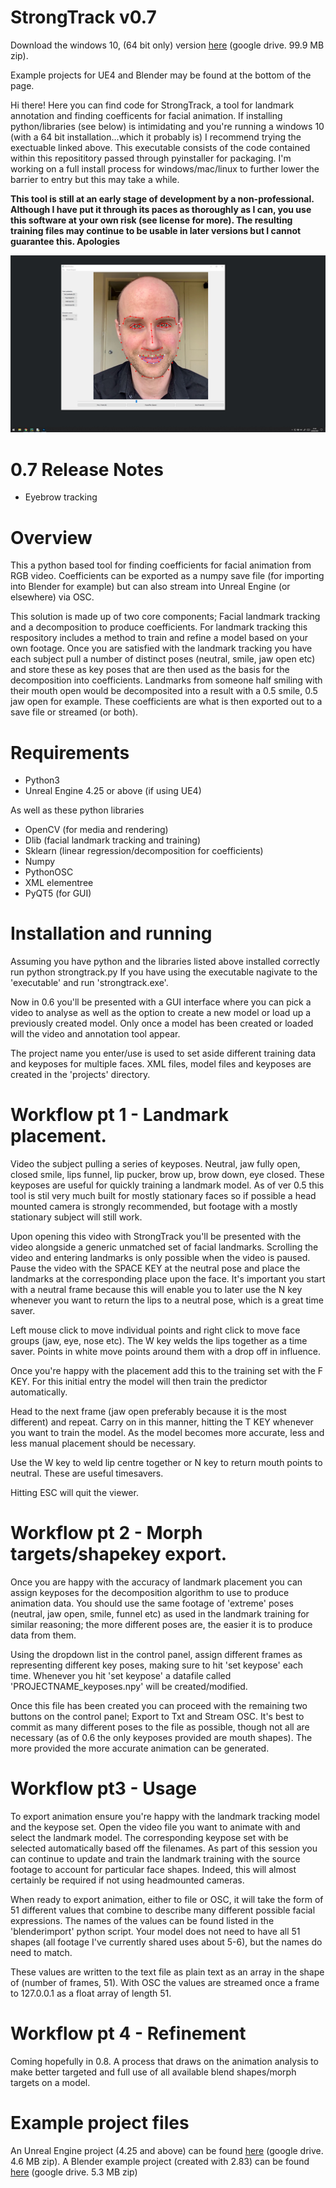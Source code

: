 # StrongTrack v0.7

Download the windows 10, (64 bit only) version [here](https://drive.google.com/file/d/19h9OBaaSLLB9Ld5YYgxasLVn5PtUbEez/view?usp=sharing) (google drive. 99.9 MB zip).

Example projects for UE4 and Blender may be found at the bottom of the page.

Hi there! Here you can find code for StrongTrack, a tool for landmark annotation and finding coefficents for facial animation. If installing python/libraries (see below) is intimidating and you're running a windows 10 (with a 64 bit installation...which it probably is) I recommend trying the exectuable linked above. This executable consists of the code contained within this reposititory passed through pyinstaller for packaging. I'm working on a full install process for windows/mac/linux to further lower the barrier to entry but this may take a while.

**This tool is still at an early stage of development by a non-professional. Although I have put it through its paces as thoroughly as I can, you use this software at your own risk (see license for more). The resulting training files may continue to be usable in later versions but I cannot guarantee this. Apologies**

![Screenshot](/0.7/projects/images/screenshot.jpg)

# 0.7 Release Notes
* Eyebrow tracking 

# Overview
This a python based tool for finding coefficients for facial animation from RGB video. Coefficients can be exported as a numpy save file (for importing into Blender for example) but can also stream into Unreal Engine (or elsewhere) via OSC.

This solution is made up of two core components; Facial landmark tracking and a decomposition to produce coefficients. For landmark tracking this respository includes a method to train and refine a model based on your own footage. Once you are satisfied with the landmark tracking you have each subject pull a number of distinct poses (neutral, smile, jaw open etc) and store these as key poses that are then used as the basis for the decomposition into coefficients. Landmarks from someone half smiling with their mouth open would be decomposited into a result with a 0.5 smile, 0.5 jaw open for example. These coefficients are what is then exported out to a save file or streamed (or both).

# Requirements
* Python3
* Unreal Engine 4.25 or above (if using UE4)

As well as these python libraries
* OpenCV (for media and rendering)
* Dlib (facial landmark tracking and training)
* Sklearn (linear regression/decomposition for coefficients)
* Numpy
* PythonOSC 
* XML elementree 
* PyQT5 (for GUI)

# Installation and running
Assuming you have python and the libraries listed above installed correctly run python strongtrack.py
If you have using the executable nagivate to the 'executable' and run 'strongtrack.exe'.

Now in 0.6 you'll be presented with a GUI interface where you can pick a video to analyse as well as the option to create a new model or load up a previously created model. Only once a model has been created or loaded will the video and annotation tool appear.

The project name you enter/use is used to set aside different training data and keyposes for multiple faces. XML files, model files and keyposes are created in the 'projects' directory.

# Workflow pt 1 - Landmark placement.
Video the subject pulling a series of keyposes. Neutral, jaw fully open, closed smile, lips funnel, lip pucker, brow up, brow down, eye closed. These keyposes are useful for quickly training a landmark model. As of ver 0.5 this tool is stil very much built for mostly stationary faces so if possible a head mounted camera is strongly recommended, but footage with a mostly stationary subject will still work.

Upon opening this video with StrongTrack you'll be presented with the video alongside a generic unmatched set of facial landmarks. Scrolling the video and entering landmarks is only possible when the video is paused. Pause the video with the SPACE KEY at the neutral pose and place the landmarks at the corresponding place upon the face. It's important you start with a neutral frame because this will enable you to later use the N key whenever you want to return the lips to a neutral pose, which is a great time saver.

Left mouse click to move individual points and right click to move face groups (jaw, eye, nose etc). The W key welds the lips together as a time saver. Points in white move points around them with a drop off in influence. 

Once you're happy with the placement add this to the training set with the F KEY. For this initial entry the model will then train the predictor automatically.

Head to the next frame (jaw open preferably because it is the most different) and repeat. Carry on in this manner, hitting the T KEY whenever you want to train the model. As the model becomes more accurate, less and less manual placement should be necessary.

Use the W key to weld lip centre together or N key to return mouth points to neutral. These are useful timesavers.

Hitting ESC will quit the viewer.

# Workflow pt 2 - Morph targets/shapekey export.
Once you are happy with the accuracy of landmark placement you can assign keyposes for the decomposition algorithm to use to produce animation data. You should use the same footage of 'extreme' poses (neutral, jaw open, smile, funnel etc) as used in the landmark training for similar reasoning; the more different poses are, the easier it is to produce data from them. 

Using the dropdown list in the control panel, assign different frames as representing different key poses, making sure to hit 'set keypose' each time. Whenever you hit 'set keypose' a datafile called 'PROJECTNAME_keyposes.npy' will be created/modified.

Once this file has been created you can proceed with the remaining two buttons on the control panel; Export to Txt and Stream OSC. It's best to commit as many different poses to the file as possible, though not all are necessary (as of 0.6 the only keyposes provided are mouth shapes). The more provided the more accurate animation can be generated.

# Workflow pt3 - Usage
To export animation ensure you're happy with the landmark tracking model and the keypose set. Open the video file you want to animate with and select the landmark model. The corresponding keypose set with be selected automatically based off the filenames. As part of this session you can continue to update and train the landmark training with the source footage to account for particular face shapes. Indeed, this will almost certainly be required if not using headmounted cameras.

When ready to export animation, either to file or OSC, it will take the form of 51 different values that combine to describe many different possible facial expressions. The names of the values can be found listed in the 'blenderimport' python script. Your model does not need to have all 51 shapes (all footage I've currently shared uses about 5-6), but the names do need to match. 

These values are written to the text file as plain text as an array in the shape of (number of frames, 51). With OSC the values are streamed once a frame to 127.0.0.1 as a float array of length 51.

# Workflow pt 4 - Refinement
Coming hopefully in 0.8. A process that draws on the animation analysis to make better targeted and full use of all available blend shapes/morph targets on a model.

# Example project files
An Unreal Engine project (4.25 and above) can be found [here](https://drive.google.com/file/d/1jOlB9IA068MmkdfMyCxCW0TFL3oD1AFk/view?usp=sharing) (google drive. 4.6 MB zip). A Blender example project (created with 2.83) can be found [here](https://drive.google.com/file/d/1esG5yJNPG0h7Tzv66Qd5h-R35Je0IWnT/view?usp=sharing) (google drive. 5.3 MB zip)
